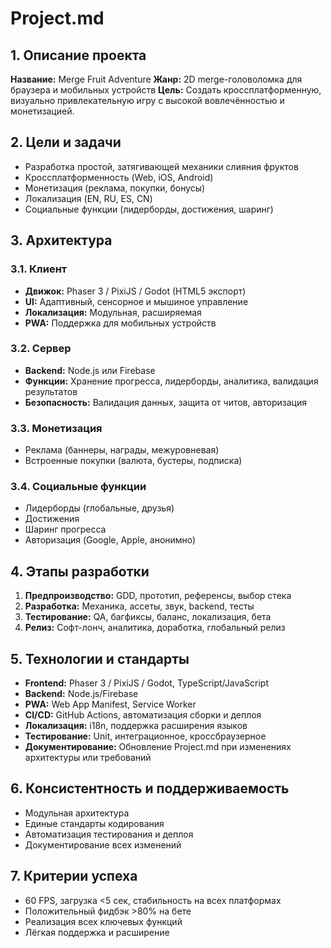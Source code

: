 # Project.md

## 1. Описание проекта
**Название:** Merge Fruit Adventure
**Жанр:** 2D merge-головоломка для браузера и мобильных устройств
**Цель:** Создать кроссплатформенную, визуально привлекательную игру с высокой вовлечённостью и монетизацией.

## 2. Цели и задачи
- Разработка простой, затягивающей механики слияния фруктов
- Кроссплатформенность (Web, iOS, Android)
- Монетизация (реклама, покупки, бонусы)
- Локализация (EN, RU, ES, CN)
- Социальные функции (лидерборды, достижения, шаринг)

## 3. Архитектура
### 3.1. Клиент
- **Движок:** Phaser 3 / PixiJS / Godot (HTML5 экспорт)
- **UI:** Адаптивный, сенсорное и мышиное управление
- **Локализация:** Модульная, расширяемая
- **PWA:** Поддержка для мобильных устройств

### 3.2. Сервер
- **Backend:** Node.js или Firebase
- **Функции:** Хранение прогресса, лидерборды, аналитика, валидация результатов
- **Безопасность:** Валидация данных, защита от читов, авторизация

### 3.3. Монетизация
- Реклама (баннеры, награды, межуровневая)
- Встроенные покупки (валюта, бустеры, подписка)

### 3.4. Социальные функции
- Лидерборды (глобальные, друзья)
- Достижения
- Шаринг прогресса
- Авторизация (Google, Apple, анонимно)

## 4. Этапы разработки
1. **Предпроизводство:** GDD, прототип, референсы, выбор стека
2. **Разработка:** Механика, ассеты, звук, backend, тесты
3. **Тестирование:** QA, багфиксы, баланс, локализация, бета
4. **Релиз:** Софт-лонч, аналитика, доработка, глобальный релиз

## 5. Технологии и стандарты
- **Frontend:** Phaser 3 / PixiJS / Godot, TypeScript/JavaScript
- **Backend:** Node.js/Firebase
- **PWA:** Web App Manifest, Service Worker
- **CI/CD:** GitHub Actions, автоматизация сборки и деплоя
- **Локализация:** i18n, поддержка расширения языков
- **Тестирование:** Unit, интеграционное, кроссбраузерное
- **Документирование:** Обновление Project.md при изменениях архитектуры или требований

## 6. Консистентность и поддерживаемость
- Модульная архитектура
- Единые стандарты кодирования
- Автоматизация тестирования и деплоя
- Документирование всех изменений

## 7. Критерии успеха
- 60 FPS, загрузка <5 сек, стабильность на всех платформах
- Положительный фидбэк >80% на бете
- Реализация всех ключевых функций
- Лёгкая поддержка и расширение 